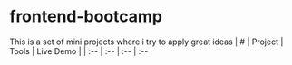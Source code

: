 # frontend-bootcamp
This is a set of mini projects where i try to apply great ideas
| # | Project | Tools | Live Demo |
| :-- | :-- | :-- | :--
